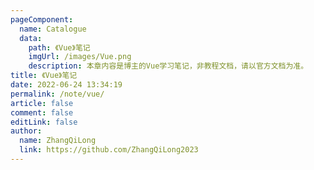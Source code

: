 ```yaml
---
pageComponent:
  name: Catalogue
  data:
    path: 《Vue》笔记
    imgUrl: /images/Vue.png
    description: 本章内容是博主的Vue学习笔记，非教程文档，请以官方文档为准。
title: 《Vue》笔记
date: 2022-06-24 13:34:19
permalink: /note/vue/
article: false
comment: false
editLink: false
author:
  name: ZhangQiLong
  link: https://github.com/ZhangQiLong2023
---
```


